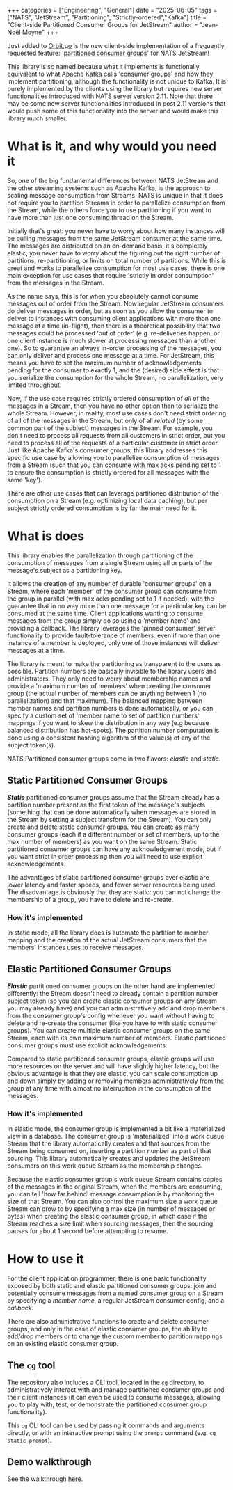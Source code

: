 +++
categories = ["Engineering", "General"]
date = "2025-06-05"
tags = ["NATS", "JetStream", "Partitioning", "Strictly-ordered","Kafka"]
title = "Client-side Partitioned Consumer Groups for JetStream"
author = "Jean-Noël Moyne"
+++

Just added to [Orbit.go](https://github.com/synadia-io/orbit.go) is the new client-side implementation of a frequently requested feature: '[partitioned consumer groups](https://github.com/synadia-io/orbit.go/tree/main/pcgroups)' for NATS JetStream! 

This library is so named because what it implements is functionally equivalent to what Apache Kafka calls 'consumer groups' and how they implement partitioning, although the functionality is not unique to Kafka. It is purely implemented by the clients using the library but requires new server functionalities introduced with NATS server version 2.11. Note that there may be some new server functionalities introduced in post 2.11 versions that would push some of this functionality into the server and would make this library much smaller.

# What is it, and why would you need it

So, one of the big fundamental differences between NATS JetStream and the other streaming systems such as Apache Kafka, is the approach to scaling message consumption from Streams. NATS is unique in that it does not require you to partition Streams in order to parallelize consumption from the Stream, while the others force you to use partitioning if you want to have more than just one consuming thread on the Stream.

Initially that's great: you never have to worry about how many instances will be pulling messages from the same JetStream consumer at the same time. The messages are distributed on an on-demand basis, it's completely elastic, you never have to worry about the figuring out the right number of partitions, re-partitioning, or limits on total number of partitions. While this is great and works to parallelize consumption for most use cases, there is one main exception for use cases that require 'strictly in order consumption' from the messages in the Stream. 

As the name says, this is for when you absolutely cannot consume messages out of order from the Stream. Now regular JetStream consumers do deliver messages in order, but as soon as you allow the consumer to deliver to instances with consuming client applications with more than one message at a time (in-flight), then there is a theoretical possibility that two messages could be processed 'out of order' (e.g. re-deliveries happen, or one client instance is much slower at processing messages than another one). So to guarantee an always in-order processing of the messages, you can only deliver and process one message at a time. For JetStream, this means you have to set the maximum number of acknowledgements pending for the consumer to exactly 1, and the (desired) side effect is that you serialize the consumption for the whole Stream, no parallelization, very limited throughput.

Now, if the use case requires strictly ordered consumption of _all_ of the messages in a Stream, then you have no other option than to serialize the whole Stream. However, in reality, most use cases don't need strict ordering of all of the messages in the Stream, but only of all _related_ (by some common part of the subject) messages in the Stream. For example, you don't need to process all requests from all customers in strict order, but you need to process all of the requests of a particular customer in strict order. Just like Apache Kafka's consumer groups, this library addresses this specific use case by allowing you to parallelize consumption of messages from a Stream (such that you can consume with max acks pending set to 1 to ensure the consumption is strictly ordered for all messages with the same 'key').

There are other use cases that can leverage partitioned distribution of the consumption on a Stream (e.g. optimizing local data caching), but per subject strictly ordered consumption is by far the main need for it.

# What is does

This library enables the parallelization through partitioning of the consumption of messages from a single Stream using all or parts of the message's subject as a partitioning key.

It allows the creation of any number of durable 'consumer groups' on a Stream, where each 'member' of the consumer group can consume from the group in parallel (with max acks pending set to 1 if needed), with the guarantee that in no way more than one message for a particular key can be consumed at the same time. Client applications wanting to consume messages from the group simply do so using a 'member name' and providing a callback. The library leverages the 'pinned consumer' server functionality to provide fault-tolerance of members: even if more than one instance of a member is deployed, only one of those instances will deliver messages at a time.

The library is meant to make the partitioning as transparent to the users as possible. Partition numbers are basically invisible to the library users and administrators. They only need to worry about membership names and provide a 'maximum number of members' when creating the consumer group (the actual number of members can be anything between 1 (no parallelization) and that maximum). The balanced mapping between member names and partition numbers is done automatically, or you can specify a custom set of 'member name to set of partition numbers' mappings if you want to skew the distribution in any way (e.g because balanced distribution has hot-spots). The partition number computation is done using a consistent hashing algorithm of the value(s) of any of the subject token(s).

NATS Partitioned consumer groups come in two flavors: *elastic* and *static*.

## Static Partitioned Consumer Groups
***Static*** partitioned consumer groups assume that the Stream already has a partition number present as the first token of the message's subjects (something that can be done automatically when messages are stored in the Stream by setting a subject transform for the Stream). You can only create and delete static consumer groups. You can create as many consumer groups (each if a different number or set of members, up to the max number of members) as you want on the same Stream. Static partitioned consumer groups can have any acknowledgement mode, but if you want strict in order processing then you will need to use explicit acknowledgements.

The advantages of static partitioned consumer groups over elastic are lower latency and faster speeds, and fewer server resources being used. The disadvantage is obviously that they are static: you can not change the membership of a group, you have to delete and re-create.

### How it's implemented
In static mode, all the library does is automate the partition to member mapping and the creation of the actual JetStream consumers that the members' instances uses to receive messages.

## Elastic Partitioned Consumer Groups
***Elastic*** partitioned consumer groups on the other hand are implemented differently: the Stream doesn't need to already contain a partition number subject token (so you can create elastic consumer groups on any Stream you may already have) and you can administratively add and drop members from the consumer group's config whenever you want without having to delete and re-create the consumer (like you have to with static consumer groups). You can create multiple elastic consumer groups on the same Stream, each with its own maximum number of members. Elastic partitioned consumer groups must use explicit acknowledgements.

Compared to static partitioned consumer groups, elastic groups will use more resources on the server and will have slightly higher latency, but the obvious advantage is that they are elastic, you can scale consumption up and down simply by adding or removing members administratively from the group at any time with almost no interruption in the consumption of the messages.

### How it's implemented
In elastic mode, the consumer group is implemented a bit like a materialized view in a database. The consumer group is 'materialized' into a work queue Stream that the library automatically creates and that sources from the Stream being consumed on, inserting a partition number as part of that sourcing. This library automatically creates and updates the JetStream consumers on this work queue Stream as the membership changes.

Because the elastic consumer group's work queue Stream contains copies of the messages in the original Stream, when the members are consuming, you can tell 'how far behind' message consumption is by monitoring the size of that Stream. You can also control the maximum size a work queue Stream can grow to by specifying a max size (in number of messages or bytes) when creating the elastic consumer group, in which case if the Stream reaches a size limit when sourcing messages, then the sourcing pauses for about 1 second before attempting to resume.

# How to use it

For the client application programmer, there is one basic functionality exposed by both static and elastic partitioned consumer groups: join and potentially consume messages from a named consumer group on a Stream by specifying a _member name_, a regular JetStream consumer config, and a _callback_.

There are also administrative functions to create and delete consumer groups, and only in the case of elastic consumer groups, the ability to add/drop members or to change the custom member to partition mappings on an existing elastic consumer group.

## The `cg` tool

The repository also includes a CLI tool, located in the `cg` directory, to administratively interact with and manage partitioned consumer groups and their client instances (it can even be used to consume messages, allowing you to play with, test, or demonstrate the partitioned consumer group functionality).

This `cg` CLI tool can be used by passing it commands and arguments directly, or with an interactive prompt using the `prompt` command (e.g. `cg static prompt`).

## Demo walkthrough

See the walkthrough [here](https://github.com/synadia-io/orbit.go/blob/main/pcgroups/README.md#demo-walkthrough).
